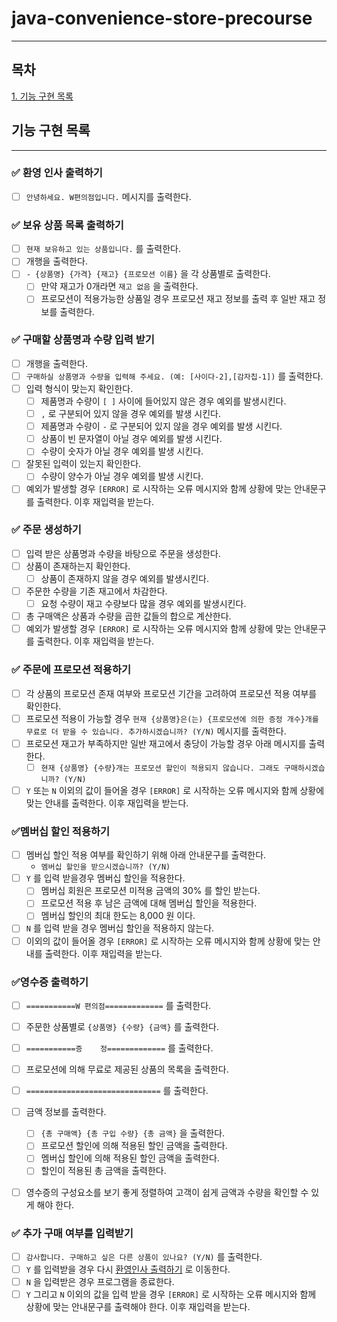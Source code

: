 # java-convenience-store-precourse

---

## 목차

[1. 기능 구현 목록](#기능-구현-목록)

## 기능 구현 목록

--- 

### ✅ 환영 인사 출력하기

- [ ]  `안녕하세요. W편의점입니다.` 메시지를 출력한다.

### ✅ 보유 상품 목록 출력하기

- [ ] `현재 보유하고 있는 상품입니다.` 를 출력한다.
- [ ] 개행을 출력한다.
- [ ] `- {상품명} {가격} {재고} {프로모션 이름}` 을 각 상품별로 출력한다.
    - [ ] 만약 재고가 0개라면 `재고 없음` 을 출력한다.
    - [ ] 프로모션이 적용가능한 상품일 경우 프로모션 재고 정보를 출력 후 일반 재고 정보를 출력한다.

### ✅ 구매할 상품명과 수량 입력 받기

- [ ] 개행을 출력한다.
- [ ] `구매하실 상품명과 수량을 입력해 주세요. (예: [사이다-2],[감자칩-1])` 를 출력한다.
- [ ] 입력 형식이 맞는지 확인한다.
    - [ ] 제품명과 수량이 `[ ]` 사이에 들어있지 않은 경우 예외를 발생시킨다.
    - [ ] `,` 로 구분되어 있지 않을 경우 예외를 발생 시킨다.
    - [ ] 제품명과 수량이 `-` 로 구분되어 있지 않을 경우 예외를 발생 시킨다.
    - [ ] 상품이 빈 문자열이 아닐 경우 예외를 발생 시킨다.
    - [ ] 수량이 숫자가 아닐 경우 예외를 발생 시킨다.
- [ ] 잘못된 입력이 있는지 확인한다.
    - [ ] 수량이 양수가 아닐 경우 예외를 발생 시킨다.
- [ ] 예외가 발생할 경우 `[ERROR]` 로 시작하는 오류 메시지와 함께 상황에 맞는 안내문구를 출력한다. 이후 재입력을 받는다.

### ✅ 주문 생성하기

- [ ] 입력 받은 상품명과 수량을 바탕으로 주문을 생성한다.
- [ ] 상품이 존재하는지 확인한다.
    - [ ] 상품이 존재하지 않을 경우 예외를 발생시킨다.
- [ ] 주문한 수량을 기존 재고에서 차감한다.
    - [ ] 요청 수량이 재고 수량보다 많을 경우 예외를 발생시킨다.
- [ ] 총 구매액은 상품과 수량을 곱한 값들의 합으로 계산한다.
- [ ] 예외가 발생할 경우 `[ERROR]` 로 시작하는 오류 메시지와 함께 상황에 맞는 안내문구를 출력한다. 이후 재입력을 받는다.

### ✅ 주문에 프로모션 적용하기

- [ ] 각 상품의 프로모션 존재 여부와 프로모션 기간을 고려하여 프로모션 적용 여부를 확인한다.
- [ ] 프로모션 적용이 가능할 경우 `현재 {상품명}은(는) {프로모션에 의한 증정 개수}개를 무료로 더 받을 수 있습니다. 추가하시겠습니까? (Y/N)` 메시지를 출력한다.
- [ ] 프로모션 재고가 부족하지만 일반 재고에서 충당이 가능할 경우 아래 메시지를 출력한다.
  - [ ] `현재 {상품명} {수량}개는 프로모션 할인이 적용되지 않습니다. 그래도 구매하시겠습니까? (Y/N)`
- [ ] `Y` 또는 `N` 이외의 값이 들어올 경우 `[ERROR]` 로 시작하는 오류 메시지와 함께 상황에 맞는 안내를 출력한다. 이후 재입력을 받는다. 

### ✅멤버십 할인 적용하기

- [ ] 멤버십 할인 적용 여부를 확인하기 위해 아래 안내문구를 출력한다.
  - `멤버십 할인을 받으시겠습니까? (Y/N)`
- [ ] `Y` 를 입력 받을경우 멤버십 할인을 적용한다.
  - [ ] 멤버십 회원은 프로모션 미적용 금액의 30% 를 할인 받는다.
  - [ ] 프로모션 적용 후 남은 금액에 대해 멤버십 할인을 적용한다.
  - [ ] 멤버십 할인의 최대 한도는 8,000 원 이다.
- [ ] `N` 를 입력 받을 경우 멤버십 할인을 적용하지 않는다.
- [ ] 이외의 값이 들어올 경우 `[ERROR]` 로 시작하는 오류 메시지와 함께 상황에 맞는 안내를 출력한다. 이후 재입력을 받는다.

### ✅영수증 출력하기

- [ ] `===========W 편의점=============` 를 출력한다.
- [ ] 주문한 상품별로 `{상품명} {수량} {금액}` 를 출력한다.
- [ ] `===========증    정=============` 를 출력한다.
- [ ] 프로모션에 의해 무료로 제공된 상품의 목록을 출력한다.
- [ ] `==============================` 를 출력한다.
- [ ] 금액 정보를 출력한다.
  - [ ] `{총 구매액} {총 구입 수량} {총 금액}` 을 출력한다.
  - [ ] 프로모션 할인에 의해 적용된 할인 금액을 출력한다.
  - [ ] 멤버십 할인에 의해 적용된 할인 금액을 출력한다.
  - [ ] 할인이 적용된 총 금액을 출력한다.
- [ ] 영수증의 구성요소를 보기 좋게 정렬하여 고객이 쉽게 금액과 수량을 확인할 수 있게 해야 한다.
  

### ✅ 추가 구매 여부를 입력받기

- [ ] `감사합니다. 구매하고 싶은 다른 상품이 있나요? (Y/N)` 를 출력한다.
- [ ] `Y` 를 입력받을 경우 다시 [환영인사 출력하기](#-환영-인사-출력하기) 로 이동한다.
- [ ] `N` 을 입력받은 경우 프로그램을 종료한다.
- [ ] `Y` 그리고 `N` 이외의 값을 입력 받을 경우 `[ERROR]` 로 시작하는 오류 메시지와 함께 상황에 맞는 안내문구를 출력해야 한다. 이후 재입력을 받는다.